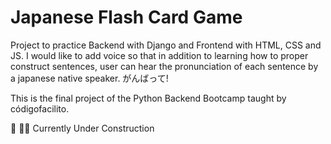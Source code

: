 # Japanese Flash Card Game
Project to practice Backend with Django and Frontend with HTML, CSS and JS. I would like to add voice so that in addition to learning how to proper construct sentences, user can hear the pronunciation of each sentence by a japanese native speaker. がんばって! 

This is the final project of the Python Backend Bootcamp taught by códigofacilito.

 🤚 👷🚧 Currently Under Construction  
